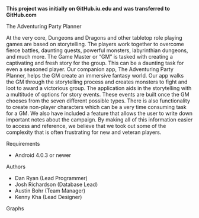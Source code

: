 **This project was initially on GitHub.iu.edu and was transferred to GitHub.com**

The Adventuring Party Planner

At the very core, Dungeons and Dragons and other tabletop role playing games are based on storytelling. The players work together to overcome fierce battles, daunting quests, powerful monsters, labyrinthian dungeons, and much more. The Game Master or “GM” is tasked with creating a captivating and fresh story for the group. This can be a daunting task for even a seasoned player. 
Our companion app, The Adventuring Party Planner, helps the GM create an immersive fantasy world. Our app walks the GM through the storytelling process and creates monsters to fight and loot to award a victorious group. The application aids in the storytelling with a multitude of options for story events. These events are built once the GM chooses from the seven different possible types. There is also functionality to create non-player characters which can be a very time consuming task for a GM. We also have included a feature that allows the user to write down important notes about the campaign. By making all of this information easier to access and reference, we believe that we took out some of the complexity that is often frustrating for new and veteran players. 

Requirements

- Android 4.0.3 or newer

Authors

- Dan Ryan (Lead Programmer)  
- Josh Richardson (Database Lead)  
- Austin Bohr (Team Manager)  
- Kenny Kha (Lead Designer)  

Graphs
